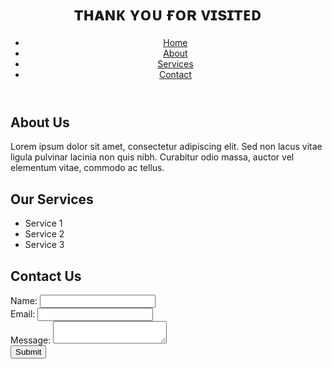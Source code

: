 <!DOCTYPE html>
<html>
<head>
  <title></title>
  <link rel="stylesheet" type="text/css" href="styles.css">
</head>
<body>
  <header>
    <h1>ᴛʜᴀɴᴋ ʏᴏᴜ ғᴏʀ ᴠɪsɪᴛᴇᴅ</h1>
    <nav>
      <ul>
        <li><a href="#">Home</a></li>
        <li><a href="#">About</a></li>
        <li><a href="#">Services</a></li>
        <li><a href="#">Contact</a></li>
      </ul>
    </nav>
  </header>
  <main>
    <section>
      <h2>About Us</h2>
      <p>Lorem ipsum dolor sit amet, consectetur adipiscing elit. Sed non lacus vitae ligula pulvinar lacinia non quis nibh. Curabitur odio massa, auctor vel elementum vitae, commodo ac tellus.</p>
    </section>
    <section>
      <h2>Our Services</h2>
      <ul>
        <li>Service 1</li>
        <li>Service 2</li>
        <li>Service 3</li>
      </ul>
    </section>
    <section>
      <h2>Contact Us</h2>
      <form>
        <label for="name">Name:</label>
        <input type="text" id="name" name="name" required>
        <br>
        <label for="email">Email:</label>
        <input type="email" id="email" name="email" required>
        <br>
        <label for="message">Message:</label>
        <textarea id="message" name="message" required></textarea>
        <br>
        <input type="submit" value="Submit">
      </html>
